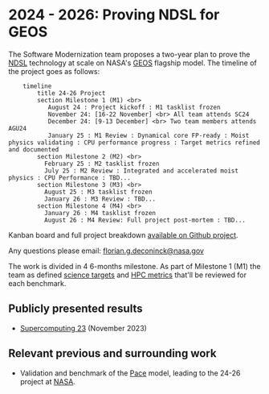 # 2024 - 2026: Proving NDSL for GEOS

The Software Modernization team proposes a two-year plan to prove the [NDSL](https://github.com/NOAA-GFDL/NDSL) technology at scale on NASA's [GEOS](https://github.com/GEOS-ESM/GEOSgcm) flagship model. The timeline of the project goes as follows:

```mermaid
    timeline
        title 24-26 Project
        section Milestone 1 (M1) <br> 
           August 24 : Project kickoff : M1 tasklist frozen
           November 24: [16-22 November] <br> All team attends SC24
           December 24: [9-13 December] <br> Two team members attends AGU24
           January 25 : M1 Review : Dynamical core FP-ready : Moist physics validating : CPU performance progress : Target metrics refined and documented
        section Milestone 2 (M2) <br> 
          February 25 : M2 tasklist frozen
          July 25 : M2 Review : Integrated and accelerated moist physics : CPU Performance : TBD...
        section Milestone 3 (M3) <br> 
          August 25 : M3 tasklist frozen
          January 26 : M3 Review : TBD...
        section Milestone 4 (M4) <br> 
          January 26 : M4 tasklist frozen
          August 26 : M4 Review: Full project post-mortem : TBD...
```

Kanban board and full project breakdown [available on Github project](https://github.com/orgs/GEOS-ESM/projects/11/views/9).

Any questions please email: <florian.g.deconinck@nasa.gov>

The work is divided in 4 6-months milestone. As part of Milestone 1 (M1) the team as defined [science targets](./results/science-targets.md) and [HPC metrics](./results/hpc-metrics.md) that'll be reviewed for each benchmark.

## Publicly presented results

- [Supercomputing 23](./results/SC23.md) (November 2023)

## Relevant previous and surrounding work

- Validation and benchmark of the [Pace](../satellite-work/pace.md) model, leading to the 24-26 project at [NASA](https://www.nasa.gov/).
